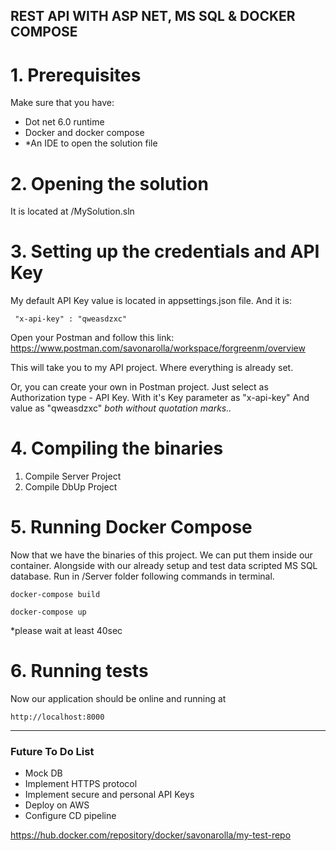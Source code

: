  ## REST API WITH ASP NET, MS SQL & DOCKER COMPOSE 


 # 1. Prerequisites
 Make sure that you have: 
 - Dot net 6.0 runtime
 - Docker and docker compose 
 - *An IDE to open the solution file

 # 2. Opening the solution 
  It is located at /MySolution.sln

  # 3. Setting up the credentials and API Key
 My default API Key value is located in appsettings.json file. And it is: 
```
 "x-api-key" : "qweasdzxc"
```

Open your Postman and follow this link: 
https://www.postman.com/savonarolla/workspace/forgreenm/overview

This will take you to my API project. Where everything is already set.

Or, you can create your own in Postman project. 
Just select as Authorization type - API Key.
With it's Key parameter as "x-api-key"
And value as "qweasdzxc" 
*both without quotation marks..*


 # 4. Compiling the binaries
1) Compile Server Project 
2) Compile DbUp Project 
 
 
# 5. Running Docker Compose


Now that we have the binaries of this project. 
We can put them inside our container. Alongside with our already setup and test data scripted MS SQL database. 
Run in /Server folder following commands in terminal.

```
docker-compose build
```

```
docker-compose up
```
*please wait at least 40sec

# 6. Running tests 
 Now our application should be online and running at 
 ``` 
 http://localhost:8000 
 ```

--------------------
### Future To Do List 

 - Mock DB
 - Implement HTTPS protocol
 - Implement secure and personal API Keys  
 - Deploy on AWS
 - Configure CD pipeline

https://hub.docker.com/repository/docker/savonarolla/my-test-repo
